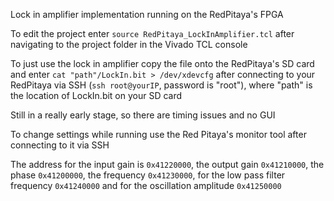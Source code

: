 Lock in amplifier implementation running on the RedPitaya's FPGA

To edit the project enter `source RedPitaya_LockInAmplifier.tcl` after navigating to the project folder
in the Vivado TCL console

To just use the lock in amplifier copy the file onto the RedPitaya's SD card
and enter `cat "path"/LockIn.bit > /dev/xdevcfg` after connecting to your RedPitaya via SSH
(`ssh root@yourIP`, password is "root"), where "path" is the location of LockIn.bit on your SD card

Still in a really early stage, so there are timing issues and no GUI

To change settings while running use the Red Pitaya's monitor tool after connecting to it via SSH

The address for the input gain is `0x41220000`, the output gain `0x41210000`, the phase `0x41200000`,
the frequency `0x41230000`, for the low pass filter frequency `0x41240000` and for the oscillation amplitude `0x41250000`
